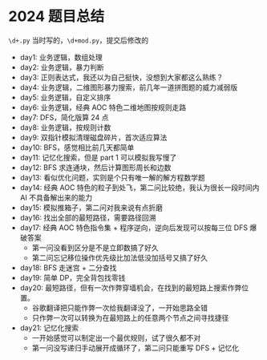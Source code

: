 # 2024 题目总结

`\d+.py` 当时写的，`\d+mod.py`，提交后修改的

- day1: 业务逻辑，数组处理
- day2: 业务逻辑，暴力判断
- day3: 正则表达式，我还以为自己挺快，没想到大家都这么熟练？
- day4: 业务逻辑，二维图形暴力搜索，前几年一道拼图题的威力减弱版
- day5: 业务逻辑，自定义排序
- day6: 业务逻辑，经典 AOC 特色二维地图按规则走路
- day7: DFS，简化版算 24 点
- day8: 业务逻辑，按规则计数
- day9: 双指针模拟清理磁盘碎片，首次适应算法
- day10: BFS，感觉相比前几天都简单
- day11: 记忆化搜索，但是 part 1 可以模拟我写慢了
- day12: BFS 求连通块，然后计算图形周长和边数
- day13: 看似优化问题，实则是个只有唯一解的解方程数学题
- day14: 经典 AOC 特色的粒子到处飞，第二问比较绝，我认为很长一段时间内 AI 不具备解出来的能力
- day15: 模拟推箱子，第二问对我来说有点折磨
- day16: 找出全部的最短路径，需要路径回溯
- day17: 经典 AOC 特色指令集 + 程序逆向，逆向后发现可以按每三位 DFS 爆破答案
    - 第一问没看到区分是不是立即数搞了好久
    - 第二问忘记移位操作优先级比加法低没加括号又搞了好久
- day18: BFS 走迷宫 + 二分查找
- day19: 简单 DP，完全背包找零钱
- day20: 最短路径，但有一次作弊穿墙机会，在找到的最短路上搜索作弊位置。
    - 谷歌翻译把只能作弊一次给我翻译没了，一开始思路全错
    - 只作弊一次可以转换为在最短路上的任意两个节点之间寻找捷径
- day21: 记忆化搜索
    - 一开始感觉可以制定出一个最优规则，试了很久都不对
    - 第一问没写递归手动展开成循环了，第二问只能重写 DFS + 记忆化
